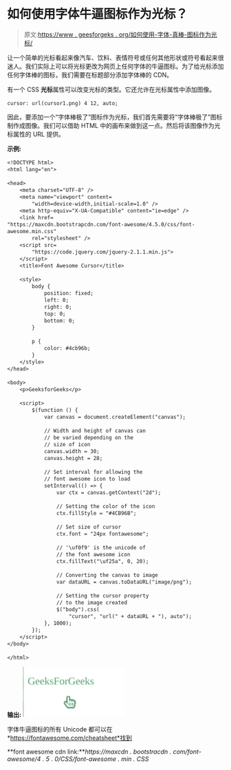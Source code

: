 # 如何使用字体牛逼图标作为光标？

> 原文:[https://www . geesforgeks . org/如何使用-字体-真棒-图标作为光标/](https://www.geeksforgeeks.org/how-to-use-font-awesome-icon-as-a-cursor/)

让一个简单的光标看起来像汽车、饮料、表情符号或任何其他形状或符号看起来很迷人。我们实际上可以将光标更改为网页上任何字体的牛逼图标。为了给光标添加任何字体棒的图标，我们需要在标题部分添加字体棒的 CDN。

有一个 CSS **光标**属性可以改变光标的类型。它还允许在光标属性中添加图像。

```htmlhtml
cursor: url(cursor1.png) 4 12, auto;
```

因此，要添加一个“字体棒极了”图标作为光标，我们首先需要将“字体棒极了”图标制作成图像。我们可以借助 HTML 中的画布来做到这一点。然后将该图像作为光标属性的 URL 提供。

**示例:**

```htmlhtml
<!DOCTYPE html>
<html lang="en">

<head>
    <meta charset="UTF-8" />
    <meta name="viewport" content=
        "width=device-width,initial-scale=1.0" />
    <meta http-equiv="X-UA-Compatible" content="ie=edge" />
    <link href=
"https://maxcdn.bootstrapcdn.com/font-awesome/4.5.0/css/font-awesome.min.css"
        rel="stylesheet" />
    <script src=
        "https://code.jquery.com/jquery-2.1.1.min.js">
    </script>
    <title>Font Awesome Cursor</title>

    <style>
        body {
            position: fixed;
            left: 0;
            right: 0;
            top: 0;
            bottom: 0;
        }

        p {
            color: #4cb96b;
        }
    </style>
</head>

<body>
    <p>GeeksforGeeks</p>

    <script>
        $(function () {
            var canvas = document.createElement("canvas");

            // Width and height of canvas can
            // be varied depending on the
            // size of icon
            canvas.width = 30;
            canvas.height = 28;

            // Set interval for allowing the
            // font awesome icon to load
            setInterval(() => {
                var ctx = canvas.getContext("2d");

                // Setting the color of the icon
                ctx.fillStyle = "#4CB96B";

                // Set size of cursor
                ctx.font = "24px fontawesome";

                // '\uf0f9' is the unicode of
                // the font awesome icon
                ctx.fillText("\uf25a", 0, 20);

                // Converting the canvas to image
                var dataURL = canvas.toDataURL("image/png");

                // Setting the cursor property
                // to the image created
                $("body").css(
                    "cursor", "url(" + dataURL + "), auto");
            }, 1000);
        });
    </script>
</body>

</html>
```

**输出:**
![output](img/67b38b36e8a240aa1a2ab5e889133de4.png)

字体牛逼图标的所有 Unicode 都可以在*https://fontawesome.com/cheatsheet*找到

**font awesome cdn link:***https://maxcdn . bootstracdn . com/font-awesome/4 . 5 . 0/CSS/font-awesome . min . CSS*